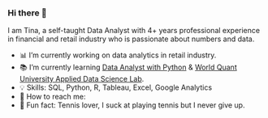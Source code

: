 ### Hi there 📢

I am Tina, a self-taught Data Analyst with 4+ years professional experience in financial and retail industry who is passionate about numbers and data.


- 📊 I’m currently working on data analytics in retail industry. 
- 📚 I’m currently learning [Data Analyst with Python](https://app.datacamp.com/learn/career-tracks/data-analyst-with-python) & [World Quant University Applied Data Science Lab](https://app.datacamp.com/learn/career-tracks/data-analyst-with-sql-server).
- 💡 Skills: SQL, Python, R, Tableau, Excel, Google Analytics
- 👋 How to reach me: 
- 💚 Fun fact: Tennis lover, I suck at playing tennis but I never give up.



